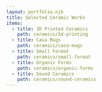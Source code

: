 ```yaml
---
layout: portfolio.njk
title: Selected Ceramic Works
items:
  - title: 3D Printed Ceramics
    path: ceramics/3d-printing
  - title: Casa Mugs
    path: ceramics/casa-mugs
  - title: Small Format
    path: ceramics/small-format
  - title: Organic Forms
    path: ceramics/organic-forms
  - title: Sound Ceramics
    path: ceramics/sound-ceramics
---
```

